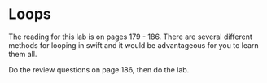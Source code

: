 # Loops

The reading for this lab is on pages 179 - 186.  There are several different methods for looping
in swift and it would be advantageous for you to learn them all.

Do the review questions on page 186, then do the lab.
